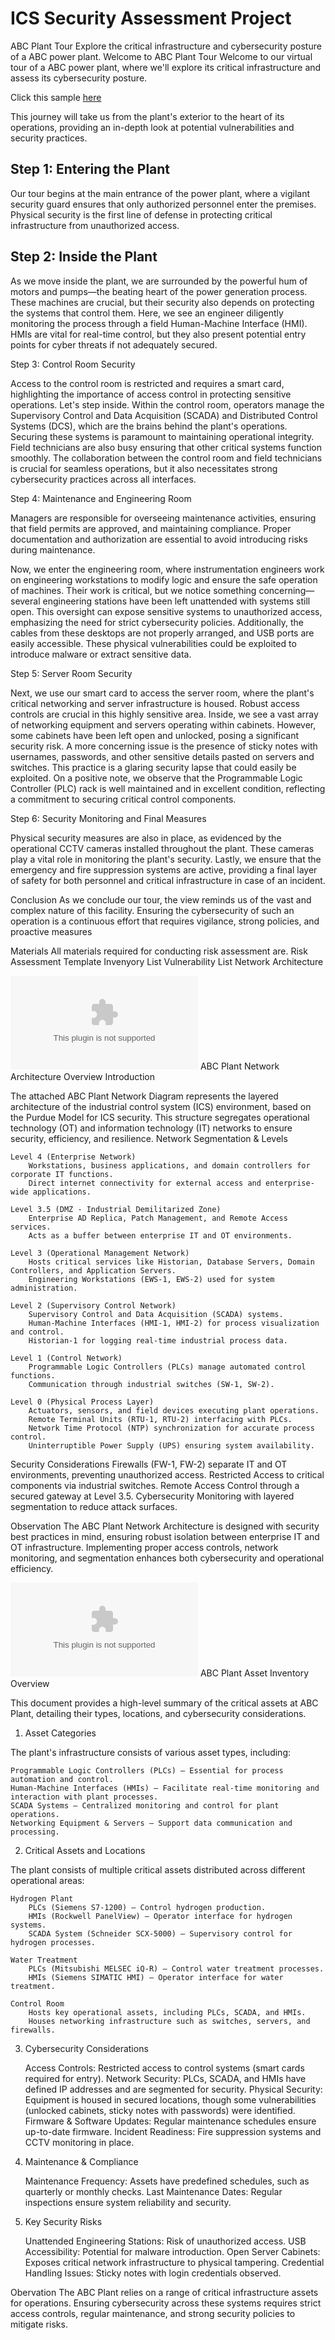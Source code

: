 # ICS Security Assessment Project

ABC Plant Tour
Explore the critical infrastructure and cybersecurity posture of a ABC power plant.
Welcome to ABC Plant Tour
Welcome to our virtual tour of a ABC power plant, where we'll explore its critical infrastructure and assess its cybersecurity posture.

Click this sample [here](http://www.google.com)

This journey will take us from the plant's exterior to the heart of its operations, providing an in-depth look at potential vulnerabilities and security practices.

## Step 1: Entering the Plant

Our tour begins at the main entrance of the power plant, where a vigilant security guard ensures that only authorized personnel enter the premises.
Physical security is the first line of defense in protecting critical infrastructure from unauthorized access.

## Step 2: Inside the Plant
As we move inside the plant, we are surrounded by the powerful hum of motors and pumps—the beating heart of the power generation process. 
These machines are crucial, but their security also depends on protecting the systems that control them.
Here, we see an engineer diligently monitoring the process through a field Human-Machine Interface (HMI).
HMIs are vital for real-time control, but they also present potential entry points for cyber threats if not adequately secured.

   Step 3: Control Room Security

Access to the control room is restricted and requires a smart card, highlighting the importance of access control in protecting sensitive operations. Let's step inside.
Within the control room, operators manage the Supervisory Control and Data Acquisition (SCADA) and Distributed Control Systems (DCS), which are the brains behind the plant's operations.
Securing these systems is paramount to maintaining operational integrity.
Field technicians are also busy ensuring that other critical systems function smoothly. 
The collaboration between the control room and field technicians is crucial for seamless operations, but it also necessitates strong cybersecurity practices across all interfaces.

Step 4: Maintenance and Engineering Room

Managers are responsible for overseeing maintenance activities, ensuring that field permits are approved, and maintaining compliance. 
Proper documentation and authorization are essential to avoid introducing risks during maintenance.

Now, we enter the engineering room, where instrumentation engineers work on engineering workstations to modify logic and ensure the safe operation of machines.
Their work is critical, but we notice something concerning—several engineering stations have been left unattended with systems still open. 
This oversight can expose sensitive systems to unauthorized access, emphasizing the need for strict cybersecurity policies.
Additionally, the cables from these desktops are not properly arranged, and USB ports are easily accessible. 
These physical vulnerabilities could be exploited to introduce malware or extract sensitive data.

Step 5: Server Room Security

Next, we use our smart card to access the server room, where the plant's critical networking and server infrastructure is housed. 
Robust access controls are crucial in this highly sensitive area.
Inside, we see a vast array of networking equipment and servers operating within cabinets. However, some cabinets have been left open and unlocked, posing a significant security risk. 
A more concerning issue is the presence of sticky notes with usernames, passwords, and other sensitive details pasted on servers and switches. 
This practice is a glaring security lapse that could easily be exploited.
On a positive note, we observe that the Programmable Logic Controller (PLC) rack is well maintained and in excellent condition, reflecting a commitment to securing critical control components.

Step 6: Security Monitoring and Final Measures

Physical security measures are also in place, as evidenced by the operational CCTV cameras installed throughout the plant. 
These cameras play a vital role in monitoring the plant's security.
Lastly, we ensure that the emergency and fire suppression systems are active, providing a final layer of safety for both personnel and critical infrastructure in case of an incident.  

Conclusion
As we conclude our tour, the view reminds us of the vast and complex nature of this facility. 
Ensuring the cybersecurity of such an operation is a continuous effort that requires vigilance, strong policies, and proactive measures

Materials 
All materials required for conducting risk assessment are.
Risk Assessment Template 
Invenyory List
Vulnerability List
Network Architecture

![image alt](https://github.com/funkecity/ICS-Security-Assessment-Project/blob/460845846ac362766bee09ee5f2832d36cd65da7/ABC%20Plant%20Archtecture.docx)
ABC Plant Network Architecture Overview
Introduction

The attached ABC Plant Network Diagram represents the layered architecture of the industrial control system (ICS) environment, based on the Purdue Model for ICS security. 
This structure segregates operational technology (OT) and information technology (IT) networks to ensure security, efficiency, and resilience.
Network Segmentation & Levels

    Level 4 (Enterprise Network)
        Workstations, business applications, and domain controllers for corporate IT functions.
        Direct internet connectivity for external access and enterprise-wide applications.

    Level 3.5 (DMZ - Industrial Demilitarized Zone)
        Enterprise AD Replica, Patch Management, and Remote Access services.
        Acts as a buffer between enterprise IT and OT environments.

    Level 3 (Operational Management Network)
        Hosts critical services like Historian, Database Servers, Domain Controllers, and Application Servers.
        Engineering Workstations (EWS-1, EWS-2) used for system administration.

    Level 2 (Supervisory Control Network)
        Supervisory Control and Data Acquisition (SCADA) systems.
        Human-Machine Interfaces (HMI-1, HMI-2) for process visualization and control.
        Historian-1 for logging real-time industrial process data.

    Level 1 (Control Network)
        Programmable Logic Controllers (PLCs) manage automated control functions.
        Communication through industrial switches (SW-1, SW-2).

    Level 0 (Physical Process Layer)
        Actuators, sensors, and field devices executing plant operations.
        Remote Terminal Units (RTU-1, RTU-2) interfacing with PLCs.
        Network Time Protocol (NTP) synchronization for accurate process control.
        Uninterruptible Power Supply (UPS) ensuring system availability.

Security Considerations
    Firewalls (FW-1, FW-2) separate IT and OT environments, preventing unauthorized access.
    Restricted Access to critical components via industrial switches.
    Remote Access Control through a secured gateway at Level 3.5.
    Cybersecurity Monitoring with layered segmentation to reduce attack surfaces.

Observation
The ABC Plant Network Architecture is designed with security best practices in mind, ensuring robust isolation between enterprise IT and OT infrastructure. 
Implementing proper access controls, network monitoring, and segmentation enhances both cybersecurity and operational efficiency.


![image alt](https://github.com/funkecity/ICS-Security-Assessment-Project/blob/fe2fcd97292d99be960387cf1b3729707ee5bd8e/ABC%20Plant%20Asset%20Inventory.xlsx)
ABC Plant Asset Inventory Overview

This document provides a high-level summary of the critical assets at ABC Plant, detailing their types, locations, and cybersecurity considerations.
1. Asset Categories

The plant's infrastructure consists of various asset types, including:

    Programmable Logic Controllers (PLCs) – Essential for process automation and control.
    Human-Machine Interfaces (HMIs) – Facilitate real-time monitoring and interaction with plant processes.
    SCADA Systems – Centralized monitoring and control for plant operations.
    Networking Equipment & Servers – Support data communication and processing.

2. Critical Assets and Locations

The plant consists of multiple critical assets distributed across different operational areas:

    Hydrogen Plant
        PLCs (Siemens S7-1200) – Control hydrogen production.
        HMIs (Rockwell PanelView) – Operator interface for hydrogen systems.
        SCADA System (Schneider SCX-5000) – Supervisory control for hydrogen processes.

    Water Treatment
        PLCs (Mitsubishi MELSEC iQ-R) – Control water treatment processes.
        HMIs (Siemens SIMATIC HMI) – Operator interface for water treatment.

    Control Room
        Hosts key operational assets, including PLCs, SCADA, and HMIs.
        Houses networking infrastructure such as switches, servers, and firewalls.

3. Cybersecurity Considerations

    Access Controls: Restricted access to control systems (smart cards required for entry).
    Network Security: PLCs, SCADA, and HMIs have defined IP addresses and are segmented for security.
    Physical Security: Equipment is housed in secured locations, though some vulnerabilities (unlocked cabinets, sticky notes with passwords) were identified.
    Firmware & Software Updates: Regular maintenance schedules ensure up-to-date firmware.
    Incident Readiness: Fire suppression systems and CCTV monitoring in place.

4. Maintenance & Compliance

    Maintenance Frequency: Assets have predefined schedules, such as quarterly or monthly checks.
    Last Maintenance Dates: Regular inspections ensure system reliability and security.

5. Key Security Risks

    Unattended Engineering Stations: Risk of unauthorized access.
    USB Accessibility: Potential for malware introduction.
    Open Server Cabinets: Exposes critical network infrastructure to physical tampering.
    Credential Handling Issues: Sticky notes with login credentials observed.

Obervation
The ABC Plant relies on a range of critical infrastructure assets for operations. 
Ensuring cybersecurity across these systems requires strict access controls, regular maintenance, and strong security policies to mitigate risks.
